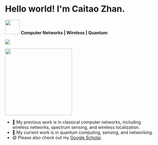 # Hello world! I'm Caitao Zhan.

<img src="https://media.giphy.com/media/WUlplcMpOCEmTGBtBW/giphy.gif" width="48"> **Computer Networks | Wireless | Quantum**

![](https://komarev.com/ghpvc/?username=caitaozhan&style=for-the-badge&color=blueviolet)

<a href="https://github.com/caitaozhan">
<!--   <img height="180em" src="https://github-readme-stats.vercel.app/api?username=caitaozhan&show_icons=true&include_all_commits=true&custom_title=My%20GitHub%20Stats" /> -->
  <img height="220" src="https://github-readme-stats.vercel.app/api/top-langs/?username=caitaozhan&layout=compact&langs_count=6&hide=jupyter%20notebook" />
</a>


- 🔭 My previous work is in classical computer networks, including wireless networks, spectrum sensing, and wireless localization.
- 🌱 My current work is in quantum computing, sensing, and networking.
- 😄 Please also check out my [Google Scholar](https://scholar.google.com/citations?hl=en&user=fNBFRWEAAAAJ).




<!--
- 🌱 I’m currently learning 
- 👯 I’m looking to collaborate on ...
- 🤔 I’m looking for help with ...
- 💬 Ask me about ...
- 📫 How to reach me: ...
- ⚡ Please checkout my [YouTube channel](https://www.youtube.com/c/ZhanCaitao).
-->
